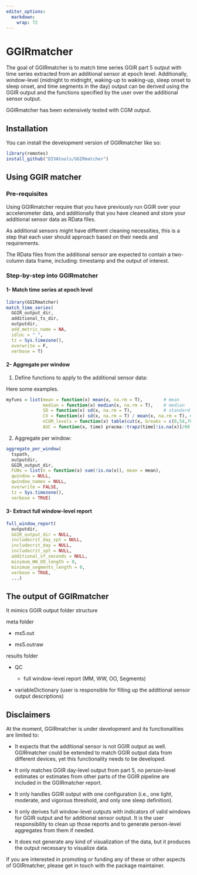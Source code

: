 ```yaml
---
editor_options: 
  markdown: 
    wrap: 72
---
```


# GGIRmatcher

<!-- badges: start -->

<!-- badges: end -->

The goal of GGIRmatcher is to match time series GGIR part 5 output with
time series extracted from an additional sensor at epoch level.
Additionally, window-level (midnight to midnight, waking-up to
waking-up, sleep onset to sleep onset, and time segments in the day)
output can be derived using the GGIR output and the functions specified
by the user over the additional sensor output.

GGIRmatcher has been extensively tested with CGM output.

## Installation

You can install the development version of GGIRmatcher like so:

``` r
library(remotes)
install_github("DIVAtools/GGIRmatcher")
```

## Using GGIR matcher

### Pre-requisites

Using GGIRmatcher require that you have previously run GGIR over your
accelerometer data, and additionally that you have cleaned and store
your additional sensor data as RData files.

As additional sensors might have different cleaning necessities, this is
a step that each user should approach based on their needs and
requirements.

The RData files from the additional sensor are expected to contain a
two-column data frame, including: timestamp and the output of interest.

### Step-by-step into GGIRmatcher

#### 1- Match time series at epoch level

``` r
library(GGIRmatcher) 
match_time_series(
  GGIR_output_dir,
  additional_ts_dir,
  outputdir,
  add_metric_name = NA,
  idloc = "_",
  tz = Sys.timezone(),
  overwrite = F,
  verbose = T)
```

#### 2- Aggregate per window

1.  Define functions to apply to the additional sensor data:

Here some examples.

``` r
myfuns = list(mean = function(x) mean(x, na.rm = T),        # mean
              median = function(x) median(x, na.rm = T),    # median
              SD = function(x) sd(x, na.rm = T),            # standard deviation
              CV = function(x) sd(x, na.rm = T) / mean(x, na.rm = T), # coefficient of variation
              nCGM_levels = function(x) table(cut(x, breaks = c(0,54,70,140,180,250,Inf), right = F)), # n recordings in levels of the additional sensor output
              AUC = function(x, time) pracma::trapz(time[!is.na(x)]/60, x[!is.na(x)])) # area under the curve
```

2.  Aggregate per window:

``` r
aggregate_per_window(
  tspath,
  outputdir,
  GGIR_output_dir,
  FUNs = list(n = function(x) sum(!is.na(x)), mean = mean),
  qwindow = NULL,
  qwindow_names = NULL,
  overwrite = FALSE,
  tz = Sys.timezone(),
  verbose = TRUE)
```

#### 3- Extract full window-level report

``` r
full_window_report(
  outputdir,
  GGIR_output_dir = NULL,
  includecrit_day_spt = NULL,
  includecrit_day = NULL,
  includecrit_spt = NULL,
  additional_sf_seconds = NULL,
  minimum_WW_OO_length = 0,
  minimum_segments_length = 0,
  verbose = TRUE,
  ...)
```

## The output of GGIRmatcher

It mimics GGIR output folder structure

meta folder

-   ms5.out

-   ms5.outraw

results folder

-   QC

    -   full window-level report (MM, WW, OO, Segments)

-   variableDictionary (user is responsible for filling up the
    additional sensor output descriptions)

## Disclaimers

At the moment, GGIRmatcher is under development and its functionalities are limited to:

-   It expects that the additional sensor is not GGIR output as well. GGIRmatcher could
be extended to match GGIR output data from different devices, yet this functionality needs
to be developed.

-   It only matches GGIR day-level output from part 5, no person-level estimates or 
estimates from other parts of the GGIR pipeline are included in the GGIRmatcher report.

-   It only handles GGIR output with one configuration (i.e., one light, moderate, and
vigorous threshold, and only one sleep definition).

-   It only derives full window-level outputs with indicators of valid windows for
GGIR output and for additional sensor output. It is the user responsibility to 
clean up those reports and to generate person-level aggregates from them if needed.

-   It does not generate any kind of visualization of the data, but it produces the 
output necessary to visualize data.

If you are interested in promoting or funding any of these or other aspects of 
GGIRmatcher, please get in touch with the package maintainer.